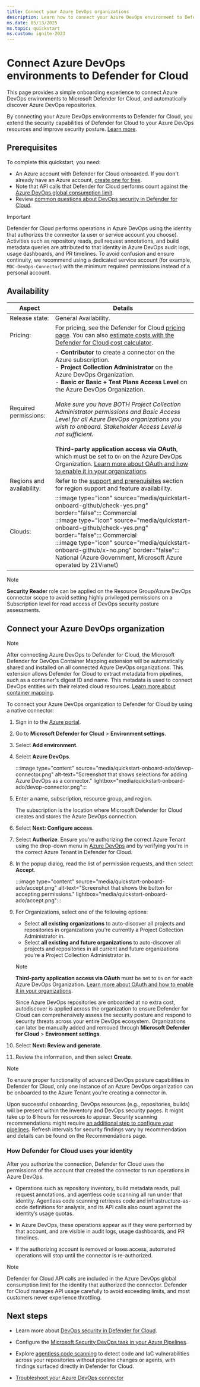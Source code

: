 ```yaml
---
title: Connect your Azure DevOps organizations
description: Learn how to connect your Azure DevOps environment to Defender for Cloud.
ms.date: 05/13/2025
ms.topic: quickstart
ms.custom: ignite-2023
---
```


# Connect Azure DevOps environments to Defender for Cloud

This page provides a simple onboarding experience to connect Azure DevOps environments to Microsoft Defender for Cloud, and automatically discover Azure DevOps repositories.

By connecting your Azure DevOps environments to Defender for Cloud, you extend the security capabilities of Defender for Cloud to your Azure DevOps resources and improve security posture. [Learn more](defender-for-devops-introduction.md).

## Prerequisites

To complete this quickstart, you need:

- An Azure account with Defender for Cloud onboarded. If you don't already have an Azure account, [create one for free](https://azure.microsoft.com/free/?WT.mc_id=A261C142F).
- Note that API calls that Defender for Cloud performs count against the [Azure DevOps global consumption limit](/azure/devops/integrate/concepts/rate-limits). 
- Review [common questions about DevOps security in Defender for Cloud](faq-defender-for-devops.yml).

> [!IMPORTANT] 
> Defender for Cloud performs operations in Azure DevOps using the identity that authorizes the connector (a user or service account you choose). Activities such as repository reads, pull request annotations, and build metadata queries are attributed to that identity in Azure DevOps audit logs, usage dashboards, and PR timelines. To avoid confusion and ensure continuity, we recommend using a dedicated service account (for example, `MDC-DevOps-Connector`) with the minimum required permissions instead of a personal account.


## Availability

| Aspect | Details |
|--|--|
| Release state: | General Availability. |
| Pricing: | For pricing, see the Defender for Cloud [pricing page](https://azure.microsoft.com/pricing/details/defender-for-cloud/?v=17.23h#pricing). You can also [estimate costs with the Defender for Cloud cost calculator](cost-calculator.md). |
| Required permissions: | - **Contributor** to create a connector on the Azure subscription. <br> - **Project Collection Administrator** on the Azure DevOps Organization. <br> - **Basic or Basic + Test Plans Access Level** on the Azure DevOps Organization. <br><br> _Make sure you have BOTH Project Collection Administrator permissions and Basic Access Level for all Azure DevOps organizations you wish to onboard. Stakeholder Access Level is not sufficient._ <br><br> **Third-party application access via OAuth**, which must be set to `On` on the Azure DevOps Organization. [Learn more about OAuth and how to enable it in your organizations](/azure/devops/organizations/accounts/change-application-access-policies).|
| Regions and availability: | Refer to the [support and prerequisites](devops-support.md) section for region support and feature availability.  |
| Clouds: | :::image type="icon" source="media/quickstart-onboard-github/check-yes.png" border="false"::: Commercial <br> :::image type="icon" source="media/quickstart-onboard-github/check-yes.png" border="false"::: Commercial <br> :::image type="icon" source="media/quickstart-onboard-github/x-no.png" border="false"::: National (Azure Government, Microsoft Azure operated by 21Vianet) |

> [!NOTE]
> **Security Reader** role can be applied on the Resource Group/Azure DevOps connector scope to avoid setting highly privileged permissions on a Subscription level for read access of DevOps security posture assessments.

## Connect your Azure DevOps organization

> [!NOTE]
> After connecting Azure DevOps to Defender for Cloud, the Microsoft Defender for DevOps Container Mapping extension will be automatically shared and installed on all connected Azure DevOps organizations. This extension allows Defender for Cloud to extract metadata from pipelines, such as a container's digest ID and name. This metadata is used to connect DevOps entities with their related cloud resources. [Learn more about container mapping](container-image-mapping.md).

To connect your Azure DevOps organization to Defender for Cloud by using a native connector:

1. Sign in to the [Azure portal](https://portal.azure.com/).

1. Go to **Microsoft Defender for Cloud** > **Environment settings**.

1. Select **Add environment**.

1. Select **Azure DevOps**.

   :::image type="content" source="media/quickstart-onboard-ado/devop-connector.png" alt-text="Screenshot that shows selections for adding Azure DevOps as a connector." lightbox="media/quickstart-onboard-ado/devop-connector.png":::
   
1. Enter a name, subscription, resource group, and region.

    The subscription is the location where Microsoft Defender for Cloud creates and stores the Azure DevOps connection.
   
1. Select **Next: Configure access**.

1. Select **Authorize**. Ensure you're authorizing the correct Azure Tenant using the drop-down menu in [Azure DevOps](https://aex.dev.azure.com/me?mkt) and by verifying you're in the correct Azure Tenant in Defender for Cloud.

1. In the popup dialog, read the list of permission requests, and then select **Accept**.

   :::image type="content" source="media/quickstart-onboard-ado/accept.png" alt-text="Screenshot that shows the button for accepting permissions." lightbox="media/quickstart-onboard-ado/accept.png":::
   
1. For Organizations, select one of the following options:

   - Select **all existing organizations** to auto-discover all projects and repositories in organizations you're currently a Project Collection Administrator in.
   - Select **all existing and future organizations** to auto-discover all projects and repositories in all current and future organizations you're a Project Collection Administrator in.
      
   > [!NOTE]
   > **Third-party application access via OAuth** must be set to `On` on for each Azure DevOps Organization. [Learn more about OAuth and how to enable it in your organizations](/azure/devops/organizations/accounts/change-application-access-policies).
   
    Since Azure DevOps repositories are onboarded at no extra cost, autodiscover is applied across the organization to ensure Defender for Cloud can comprehensively assess the security posture and respond to security threats across your entire DevOps ecosystem. Organizations can later be manually added and removed through **Microsoft Defender for Cloud** > **Environment settings**.
   
1. Select **Next: Review and generate**.

1. Review the information, and then select **Create**.

> [!NOTE]
> To ensure proper functionality of advanced DevOps posture capabilities in Defender for Cloud, only one instance of an Azure DevOps organization can be onboarded to the Azure Tenant you're creating a connector in.

Upon successful onboarding, DevOps resources (e.g., repositories, builds) will be present within the Inventory and DevOps security pages. It might take up to 8 hours for resources to appear. Security scanning recommendations might require [an additional step to configure your pipelines](azure-devops-extension.yml). Refresh intervals for security findings vary by recommendation and details can be found on the Recommendations page.

### How Defender for Cloud uses your identity

After you authorize the connection, Defender for Cloud uses the permissions of the account that created the connector to run operations in Azure DevOps.

- Operations such as repository inventory, build metadata reads, pull request annotations, and agentless code scanning all run under that identity. Agentless code scanning retrieves code and infrastructure-as-code definitions for analysis, and its API calls also count against the identity’s usage quotas.

- In Azure DevOps, these operations appear as if they were performed by that account, and are visible in audit logs, usage dashboards, and PR timelines.

- If the authorizing account is removed or loses access, automated operations will stop until the connector is re-authorized.

> [!NOTE]
> Defender for Cloud API calls are included in the Azure DevOps global consumption limit for the identity that authorized the connector. Defender for Cloud manages API usage carefully to avoid exceeding limits, and most customers never experience throttling.

## Next steps

- Learn more about [DevOps security in Defender for Cloud](defender-for-devops-introduction.md).
- Configure the [Microsoft Security DevOps task in your Azure Pipelines](azure-devops-extension.yml).
- Explore [agentless code scanning](agentless-code-scanning.md) to detect code and IaC vulnerabilities across your repositories without pipeline changes or agents, with findings surfaced directly in Defender for Cloud.

- [Troubleshoot your Azure DevOps connector](troubleshooting-guide.md#troubleshoot-connector-problems-for-the-azure-devops-organization)
